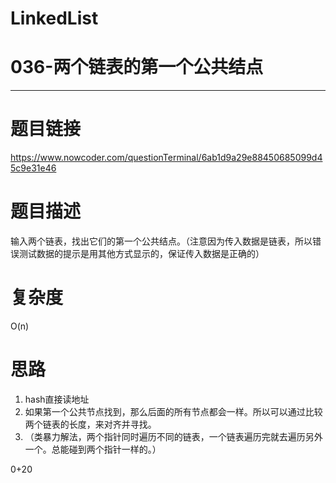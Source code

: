 # LinkedList
# 036-两个链表的第一个公共结点
-----------
# 题目链接
https://www.nowcoder.com/questionTerminal/6ab1d9a29e88450685099d45c9e31e46

# 题目描述
输入两个链表，找出它们的第一个公共结点。（注意因为传入数据是链表，所以错误测试数据的提示是用其他方式显示的，保证传入数据是正确的）

# 复杂度
O(n)

# 思路
1. hash直接读地址
2. 如果第一个公共节点找到，那么后面的所有节点都会一样。所以可以通过比较两个链表的长度，来对齐并寻找。
3. （类暴力解法，两个指针同时遍历不同的链表，一个链表遍历完就去遍历另外一个。总能碰到两个指针一样的。）

0+20
